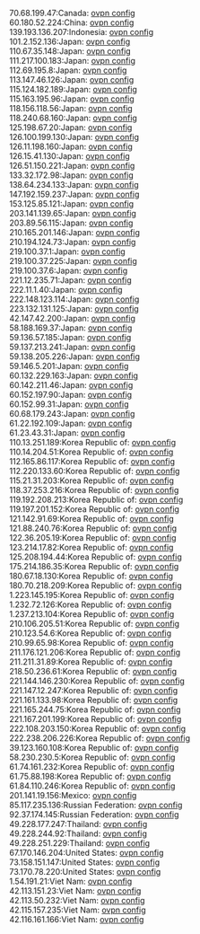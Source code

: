 70.68.199.47:Canada: [ovpn config](vpn/70_68_199_47.ovpn)  
60.180.52.224:China: [ovpn config](vpn/60_180_52_224.ovpn)  
139.193.136.207:Indonesia: [ovpn config](vpn/139_193_136_207.ovpn)  
101.2.152.136:Japan: [ovpn config](vpn/101_2_152_136.ovpn)  
110.67.35.148:Japan: [ovpn config](vpn/110_67_35_148.ovpn)  
111.217.100.183:Japan: [ovpn config](vpn/111_217_100_183.ovpn)  
112.69.195.8:Japan: [ovpn config](vpn/112_69_195_8.ovpn)  
113.147.46.126:Japan: [ovpn config](vpn/113_147_46_126.ovpn)  
115.124.182.189:Japan: [ovpn config](vpn/115_124_182_189.ovpn)  
115.163.195.96:Japan: [ovpn config](vpn/115_163_195_96.ovpn)  
118.156.118.56:Japan: [ovpn config](vpn/118_156_118_56.ovpn)  
118.240.68.160:Japan: [ovpn config](vpn/118_240_68_160.ovpn)  
125.198.67.20:Japan: [ovpn config](vpn/125_198_67_20.ovpn)  
126.100.199.130:Japan: [ovpn config](vpn/126_100_199_130.ovpn)  
126.11.198.160:Japan: [ovpn config](vpn/126_11_198_160.ovpn)  
126.15.41.130:Japan: [ovpn config](vpn/126_15_41_130.ovpn)  
126.51.150.221:Japan: [ovpn config](vpn/126_51_150_221.ovpn)  
133.32.172.98:Japan: [ovpn config](vpn/133_32_172_98.ovpn)  
138.64.234.133:Japan: [ovpn config](vpn/138_64_234_133.ovpn)  
147.192.159.237:Japan: [ovpn config](vpn/147_192_159_237.ovpn)  
153.125.85.121:Japan: [ovpn config](vpn/153_125_85_121.ovpn)  
203.141.139.65:Japan: [ovpn config](vpn/203_141_139_65.ovpn)  
203.89.56.115:Japan: [ovpn config](vpn/203_89_56_115.ovpn)  
210.165.201.146:Japan: [ovpn config](vpn/210_165_201_146.ovpn)  
210.194.124.73:Japan: [ovpn config](vpn/210_194_124_73.ovpn)  
219.100.37.1:Japan: [ovpn config](vpn/219_100_37_1.ovpn)  
219.100.37.225:Japan: [ovpn config](vpn/219_100_37_225.ovpn)  
219.100.37.6:Japan: [ovpn config](vpn/219_100_37_6.ovpn)  
221.12.235.71:Japan: [ovpn config](vpn/221_12_235_71.ovpn)  
222.11.1.40:Japan: [ovpn config](vpn/222_11_1_40.ovpn)  
222.148.123.114:Japan: [ovpn config](vpn/222_148_123_114.ovpn)  
223.132.131.125:Japan: [ovpn config](vpn/223_132_131_125.ovpn)  
42.147.42.200:Japan: [ovpn config](vpn/42_147_42_200.ovpn)  
58.188.169.37:Japan: [ovpn config](vpn/58_188_169_37.ovpn)  
59.136.57.185:Japan: [ovpn config](vpn/59_136_57_185.ovpn)  
59.137.213.241:Japan: [ovpn config](vpn/59_137_213_241.ovpn)  
59.138.205.226:Japan: [ovpn config](vpn/59_138_205_226.ovpn)  
59.146.5.201:Japan: [ovpn config](vpn/59_146_5_201.ovpn)  
60.132.229.163:Japan: [ovpn config](vpn/60_132_229_163.ovpn)  
60.142.211.46:Japan: [ovpn config](vpn/60_142_211_46.ovpn)  
60.152.197.90:Japan: [ovpn config](vpn/60_152_197_90.ovpn)  
60.152.99.31:Japan: [ovpn config](vpn/60_152_99_31.ovpn)  
60.68.179.243:Japan: [ovpn config](vpn/60_68_179_243.ovpn)  
61.22.192.109:Japan: [ovpn config](vpn/61_22_192_109.ovpn)  
61.23.43.31:Japan: [ovpn config](vpn/61_23_43_31.ovpn)  
110.13.251.189:Korea Republic of: [ovpn config](vpn/110_13_251_189.ovpn)  
110.14.204.51:Korea Republic of: [ovpn config](vpn/110_14_204_51.ovpn)  
112.165.86.117:Korea Republic of: [ovpn config](vpn/112_165_86_117.ovpn)  
112.220.133.60:Korea Republic of: [ovpn config](vpn/112_220_133_60.ovpn)  
115.21.31.203:Korea Republic of: [ovpn config](vpn/115_21_31_203.ovpn)  
118.37.253.216:Korea Republic of: [ovpn config](vpn/118_37_253_216.ovpn)  
119.192.208.213:Korea Republic of: [ovpn config](vpn/119_192_208_213.ovpn)  
119.197.201.152:Korea Republic of: [ovpn config](vpn/119_197_201_152.ovpn)  
121.142.91.69:Korea Republic of: [ovpn config](vpn/121_142_91_69.ovpn)  
121.88.240.76:Korea Republic of: [ovpn config](vpn/121_88_240_76.ovpn)  
122.36.205.19:Korea Republic of: [ovpn config](vpn/122_36_205_19.ovpn)  
123.214.17.82:Korea Republic of: [ovpn config](vpn/123_214_17_82.ovpn)  
125.208.194.44:Korea Republic of: [ovpn config](vpn/125_208_194_44.ovpn)  
175.214.186.35:Korea Republic of: [ovpn config](vpn/175_214_186_35.ovpn)  
180.67.18.130:Korea Republic of: [ovpn config](vpn/180_67_18_130.ovpn)  
180.70.218.209:Korea Republic of: [ovpn config](vpn/180_70_218_209.ovpn)  
1.223.145.195:Korea Republic of: [ovpn config](vpn/1_223_145_195.ovpn)  
1.232.72.126:Korea Republic of: [ovpn config](vpn/1_232_72_126.ovpn)  
1.237.213.104:Korea Republic of: [ovpn config](vpn/1_237_213_104.ovpn)  
210.106.205.51:Korea Republic of: [ovpn config](vpn/210_106_205_51.ovpn)  
210.123.54.6:Korea Republic of: [ovpn config](vpn/210_123_54_6.ovpn)  
210.99.65.98:Korea Republic of: [ovpn config](vpn/210_99_65_98.ovpn)  
211.176.121.206:Korea Republic of: [ovpn config](vpn/211_176_121_206.ovpn)  
211.211.31.89:Korea Republic of: [ovpn config](vpn/211_211_31_89.ovpn)  
218.50.236.61:Korea Republic of: [ovpn config](vpn/218_50_236_61.ovpn)  
221.144.146.230:Korea Republic of: [ovpn config](vpn/221_144_146_230.ovpn)  
221.147.12.247:Korea Republic of: [ovpn config](vpn/221_147_12_247.ovpn)  
221.161.133.98:Korea Republic of: [ovpn config](vpn/221_161_133_98.ovpn)  
221.165.244.75:Korea Republic of: [ovpn config](vpn/221_165_244_75.ovpn)  
221.167.201.199:Korea Republic of: [ovpn config](vpn/221_167_201_199.ovpn)  
222.108.203.150:Korea Republic of: [ovpn config](vpn/222_108_203_150.ovpn)  
222.238.206.226:Korea Republic of: [ovpn config](vpn/222_238_206_226.ovpn)  
39.123.160.108:Korea Republic of: [ovpn config](vpn/39_123_160_108.ovpn)  
58.230.230.5:Korea Republic of: [ovpn config](vpn/58_230_230_5.ovpn)  
61.74.161.232:Korea Republic of: [ovpn config](vpn/61_74_161_232.ovpn)  
61.75.88.198:Korea Republic of: [ovpn config](vpn/61_75_88_198.ovpn)  
61.84.110.246:Korea Republic of: [ovpn config](vpn/61_84_110_246.ovpn)  
201.141.19.156:Mexico: [ovpn config](vpn/201_141_19_156.ovpn)  
85.117.235.136:Russian Federation: [ovpn config](vpn/85_117_235_136.ovpn)  
92.37.174.145:Russian Federation: [ovpn config](vpn/92_37_174_145.ovpn)  
49.228.177.247:Thailand: [ovpn config](vpn/49_228_177_247.ovpn)  
49.228.244.92:Thailand: [ovpn config](vpn/49_228_244_92.ovpn)  
49.228.251.229:Thailand: [ovpn config](vpn/49_228_251_229.ovpn)  
67.170.146.204:United States: [ovpn config](vpn/67_170_146_204.ovpn)  
73.158.151.147:United States: [ovpn config](vpn/73_158_151_147.ovpn)  
73.170.78.220:United States: [ovpn config](vpn/73_170_78_220.ovpn)  
1.54.191.21:Viet Nam: [ovpn config](vpn/1_54_191_21.ovpn)  
42.113.151.23:Viet Nam: [ovpn config](vpn/42_113_151_23.ovpn)  
42.113.50.232:Viet Nam: [ovpn config](vpn/42_113_50_232.ovpn)  
42.115.157.235:Viet Nam: [ovpn config](vpn/42_115_157_235.ovpn)  
42.116.161.166:Viet Nam: [ovpn config](vpn/42_116_161_166.ovpn)  

